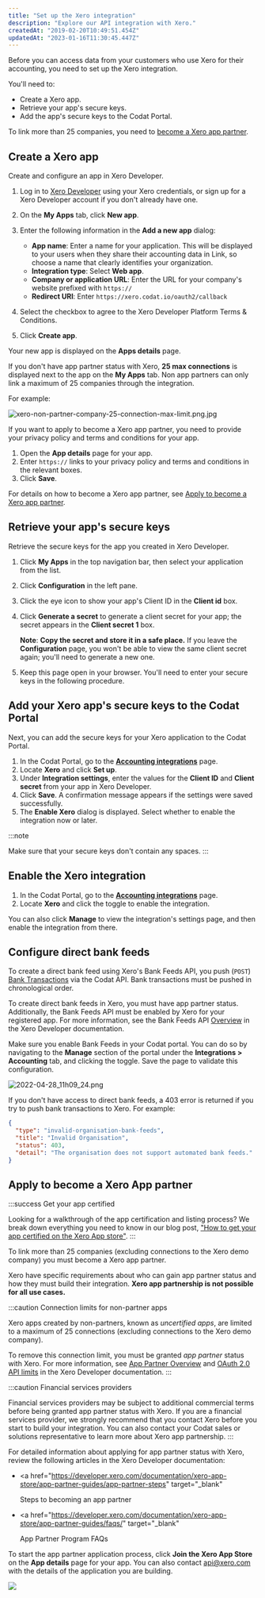 ```yaml
---
title: "Set up the Xero integration"
description: "Explore our API integration with Xero."
createdAt: "2019-02-20T10:49:51.454Z"
updatedAt: "2023-01-16T11:30:45.447Z"
---
```


Before you can access data from your customers who use Xero for their accounting, you need to set up the Xero integration.

You'll need to:

- Create a Xero app.
- Retrieve your app's secure keys.
- Add the app's secure keys to the Codat Portal.

To link more than 25 companies, you need to [become a Xero app partner](/integrations/accounting/xero/accounting-xero-setup#apply-to-become-a-xero-app-partner).

## Create a Xero app

Create and configure an app in Xero Developer.

1. Log in to <a className="external" href="https://developer.xero.com/" target="blank">Xero Developer</a> using your Xero credentials, or sign up for a Xero Developer account if you don't already have one.

2. On the **My Apps** tab, click **New app**.

3. Enter the following information in the **Add a new app** dialog:

   - **App name**: Enter a name for your application. This will be displayed to your users when they share their accounting data in Link, so choose a name that clearly identifies your organization.
   - **Integration type**: Select **Web app**.
   - **Company or application URL**: Enter the URL for your company's website prefixed with `https://`
   - **Redirect URI**: Enter `https://xero.codat.io/oauth2/callback`

4. Select the checkbox to agree to the Xero Developer Platform Terms & Conditions.

5. Click **Create app**.

Your new app is displayed on the **Apps details** page.

If you don't have app partner status with Xero, **25 max connections** is displayed next to the app on the **My Apps** tab. Non app partners can only link a maximum of 25 companies through the integration.

For example:

<img
  src="/img/old/f3cc615-xero-non-partner-company-25-connection-max-limit.png.jpg"
  alt="xero-non-partner-company-25-connection-max-limit.png.jpg"
/>

If you want to apply to become a Xero app partner, you need to provide your privacy policy and terms and conditions for your app.

1. Open the **App details** page for your app.
2. Enter `https://` links to your privacy policy and terms and conditions in the relevant boxes.
3. Click **Save**.

For details on how to become a Xero app partner, see [Apply to become a Xero app partner](/integrations/accounting/xero/accounting-xero-setup#apply-to-become-a-xero-app-partner).

## Retrieve your app's secure keys

Retrieve the secure keys for the app you created in Xero Developer.

1. Click **My Apps** in the top navigation bar, then select your application from the list.

2. Click **Configuration** in the left pane.

3. Click the eye icon to show your app's Client ID in the **Client id** box.

4. Click **Generate a secret** to generate a client secret for your app; the secret appears in the **Client secret 1** box.

   **Note**: **Copy the secret and store it in a safe place.** If you leave the **Configuration** page, you won't be able to view the same client secret again; you'll need to generate a new one.

5. Keep this page open in your browser. You'll need to enter your secure keys in the following procedure.

## Add your Xero app's secure keys to the Codat Portal

Next, you can add the secure keys for your Xero application to the Codat Portal.

1. In the Codat Portal, go to the <a className="external" href="https://app.codat.io/settings/integrations/accounting" target="_blank">**Accounting integrations**</a> page.
2. Locate **Xero** and click **Set up**.
3. Under **Integration settings**, enter the values for the **Client ID** and **Client secret** from your app in Xero Developer.
4. Click **Save**. A confirmation message appears if the settings were saved successfully.
5. The **Enable Xero** dialog is displayed. Select whether to enable the integration now or later.

:::note

Make sure that your secure keys don't contain any spaces.
:::

## Enable the Xero integration

1. In the Codat Portal, go to the <a className="external" href="https://app.codat.io/settings/integrations/accounting" target="blank">**Accounting integrations**</a> page.
2. Locate **Xero** and click the toggle to enable the integration.

You can also click **Manage** to view the integration's settings page, and then enable the integration from there.

## Configure direct bank feeds

To create a direct bank feed using Xero's Bank Feeds API, you push (`POST`) [Bank Transactions](/accounting-api#/schemas/banktransactions) via the Codat API. Bank transactions must be pushed in chronological order.

To create direct bank feeds in Xero, you must have app partner status. Additionally, the Bank Feeds API must be enabled by Xero for your registered app. For more information, see the Bank Feeds API <a href="https://developer.xero.com/documentation/bank-feeds-api/overview" target="_blank">Overview</a> in the Xero Developer documentation.

Make sure you enable Bank Feeds in your Codat portal. You can do so by navigating to the **Manage** section of the portal under the **Integrations > Accounting** tab, and clicking the toggle. Save the page to validate this configuration.

![](/img/old/fd2290d-2022-04-28_11h09_24.png "2022-04-28_11h09_24.png")

If you don't have access to direct bank feeds, a 403 error is returned if you try to push bank transactions to Xero. For example:

```json Bank transactions push error - Xero
{
  "type": "invalid-organisation-bank-feeds",
  "title": "Invalid Organisation",
  "status": 403,
  "detail": "The organisation does not support automated bank feeds."
}
```

## Apply to become a Xero App partner

:::success Get your app certified

Looking for a walkthrough of the app certification and listing process? We break down everything you need to know in our blog post, <a className="external" href="https://www.codat.io/blog/get-your-app-certified-on-the-xero-app-store/" target="_blank">"How to get your app certified on the Xero App store"</a>.
:::

To link more than 25 companies (excluding connections to the Xero demo company) you must become a Xero app partner.

Xero have specific requirements about who can gain app partner status and how they must build their integration. **Xero app partnership is not possible for all use cases.**

:::caution Connection limits for non-partner apps

Xero apps created by non-partners, known as _uncertified apps_, are limited to a maximum of 25 connections (excluding connections to the Xero demo company).

To remove this connection limit, you must be granted _app partner_ status with Xero. For more information, see [App Partner Overview](https://developer.xero.com/documentation/xero-app-store/app-partner-guides/overview) and [OAuth 2.0 API limits](https://developer.xero.com/documentation/guides/oauth2/limits/#uncertified-app-limits) in the Xero Developer documentation.
:::

:::caution Financial services providers

Financial services providers may be subject to additional commercial terms before being granted app partner status with Xero. If you are a financial services provider, we strongly recommend that you contact Xero before you start to build your integration. You can also contact your Codat sales or solutions representative to learn more about Xero app partnership.
:::

For detailed information about applying for app partner status with Xero, review the following articles in the Xero Developer documentation:

- <a
    href="https://developer.xero.com/documentation/xero-app-store/app-partner-guides/app-partner-steps"
    target="_blank"
  >
    Steps to becoming an app partner
  </a>

- <a
    href="https://developer.xero.com/documentation/xero-app-store/app-partner-guides/faqs/"
    target="_blank"
  >
    App Partner Program FAQs
  </a>

To start the app partner application process, click **Join the Xero App Store** on the **App details** page for your app. You can also contact api@xero.com with the details of the application you are building.

<img src="/img/old/01c6df4-xero-app-partner-status.png" />
